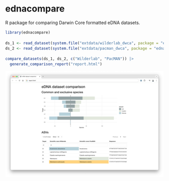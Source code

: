 # ednacompare

R package for comparing Darwin Core formatted eDNA datasets.

```r
library(ednacompare)

ds_1 <- read_dataset(system.file("extdata/wilderlab_dwca", package = "ednacompare"))
ds_2 <- read_dataset(system.file("extdata/pacman_dwca", package = "ednacompare"))

compare_datasets(ds_1, ds_2, c("Wilderlab", "PacMAN")) |>
  generate_comparison_report("report.html")
```

![screenshot](screenshot.png)
